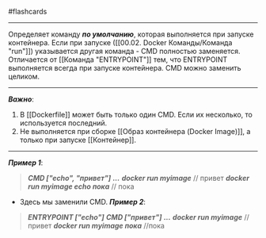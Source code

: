#flashcards
***
Определяет команду ***по умолчанию***, которая выполняется при запуске контейнера. Если при запуске ([[00.02. Docker Команды/Команда "run"]]) указывается другая команда - CMD полностью заменяется.
	Отличается от [[Команда "ENTRYPOINT"]] тем, что ENTRYPOINT выполняется всегда при запуске контейнера. CMD можно заменить целиком.
***
***Важно***:
1. В [[Dockerfile]] может быть только один CMD. Если их несколько, то используется последний.
2. Не выполняется при сборке [[Образ контейнера (Docker Image)]], а только при запуске [[Контейнер]].
***
***Пример 1***:
>***CMD ["echo", "привет"]***
>***...***
>***docker run myimage***                        // привет
>***docker run myimage echo пока***   // пока
- Здесь мы заменили CMD.
***Пример 2***:
>***ENTRYPOINT ["echo"]***
>***CMD ["привет"]***
>***...***
>***docker run myimage***             // привет
>***docker run myimage пока***   //пока
<!--SR:!2025-10-22,5,230-->
